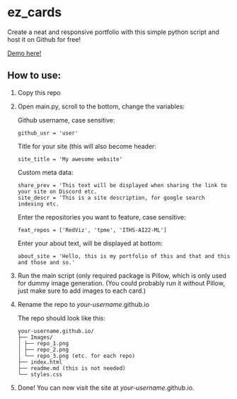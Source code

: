 # ez_cards

Create a neat and responsive portfolio with this simple python script and host it on Github for free!

<a href="https://wlinds.github.io">Demo here!</a>

## How to use:

1. Copy this repo
2. Open main.py, scroll to the bottom, change the variables:

    Github username, case sensitive:
    ```
    github_usr = 'user'
    ```
    Title for your site (this will also become header:
    ```
    site_title = 'My awesome website'
    ```
    Custom meta data:
    ```
    share_prev = 'This text will be displayed when sharing the link to your site on Discord etc.
    site_descr = 'This is a site description, for google search indexing etc.
    ```
    Enter the repositories you want to feature, case sensitive:
    ```
    feat_repos = ['RedViz', 'tpme', 'ITHS-AI22-ML']
    ```
    Enter your about text, will be displayed at bottom:
    ```
    about_site = 'Hello, this is my portfolio of this and that and this and those and so.'
    ```

3. Run the main script (only required package is Pillow, which is only used for dummy image generation. (You could probably run it without Pillow, just make sure to add images to each card.)
4. Rename the repo to *your-username*.github.io

    The repo should look like this:
    ```
    your-username.github.io/
    ├── Images/
    │ ├── repo_1.png
    │ ├── repo_2.png
    │ └── repo_3.png (etc. for each repo)
    ├── index.html
    ├── readme.md (this is not needed)
    └── styles.css
    ```
5. Done! You can now visit the site at *your-username*.github.io.





